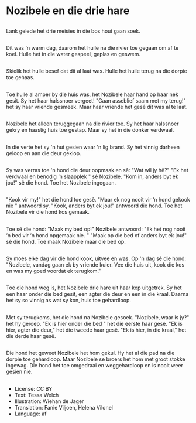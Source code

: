 # Nozibele en die drie hare

##
Lank gelede het drie meisies in die bos hout gaan soek.

##
Dit was 'n warm dag, daarom het hulle na die rivier toe gegaan om af te koel. Hulle het in die water gespeel, geplas en geswem.

##
Skielik het hulle besef dat dit al laat was. Hulle het hulle terug na die dorpie toe gehaas.

##
Toe hulle al amper by die huis was, het Nozibele haar hand op haar nek gesit. Sy het haar halssnoer vergeet! "Gaan asseblief saam met my terug!" het sy haar vriende gesmeek. Maar haar vriende het gesê dit was al te laat.

##
Nozibele het alleen teruggegaan na die rivier toe. Sy het haar halssnoer gekry en haastig huis toe gestap. Maar sy het in die donker verdwaal.

##
In die verte het sy 'n hut gesien waar 'n lig brand. Sy het vinnig darheen geloop en aan die deur geklop.

##
Sy was verras toe 'n hond die deur oopmaak en sê: "Wat wil jy hê?" "Ek het verdwaal en benodig ‘n slaapplek " sê Nozibele. "Kom in, anders byt ek jou!" sê die hond. Toe het Nozibele ingegaan.

##
"Kook vir my!" het die hond toe gesê. "Maar ek nog nooit vir ‘n hond gekook nie " antwoord sy. "Kook, anders byt ek jou!" antwoord die hond. Toe het Nozibele vir die hond kos gemaak.

##
Toe sê die hond: "Maak my bed op!" Nozibele antwoord: "Ek het nog nooit ‘n bed vir ‘n hond opgemaak nie. " "Maak op die bed of anders byt ek jou!" sê die hond. Toe maak Nozibele maar die bed op.

##
Sy moes elke dag vir die hond kook, uitvee en was. Op 'n dag sê die hond: "Nozibele, vandag gaan ek by vriende kuier. Vee die huis uit, kook die kos en was my goed voordat ek terugkom."

##
Toe die hond weg is, het Nozibele drie hare uit haar kop uitgetrek. Sy het een haar onder die bed gesit, een agter die deur en een in die kraal. Daarna het sy so vinnig as wat sy kon, huis toe gehardloop.

##
Met sy terugkoms, het die hond na Nozibele gesoek. "Nozibele, waar is jy?" het hy geroep. "Ek is hier onder die bed " het die eerste haar gesê. "Ek is hier, agter die deur," het die tweede haar gesê. "Ek is hier, in die kraal," het die derde haar gesê.

##
Die hond het geweet Nozibele het hom gekul. Hy het al die pad na die dorpie toe gehardloop. Maar Nozibele se broers het hom met groot stokke ingewag. Die hond het toe omgedraai en weggehardloop en is nooit weer gesien nie.

##
* License: CC BY
* Text: Tessa Welch
* Illustration: Wiehan de Jager
* Translation: Fanie Viljoen, Helena Vilonel
* Language: af
